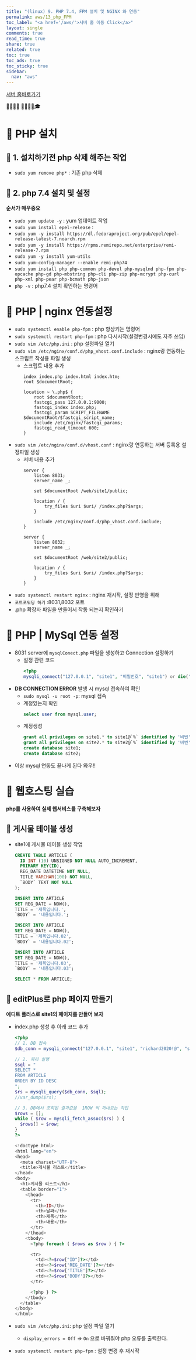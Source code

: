 ```yaml
---
title: "(linux) 9. PHP 7.4, FPM 설치 및 NGINX 와 연동"
permalink: aws/13_php_FPM
toc_label: "<a href='/aws/'>서버 홈 이동 Click</a>"
layout: single
comments: true
read_time: true
share: true
related: true
toc: true
toc_ads: true
toc_sticky: true
sidebar:
  nav: "aws"
---
```

[서버 홈바로가기](../aws)

💼📝🔑⏰ 📙📓📘📒🎓

# 💼 PHP 설치
## 📝 1. 설치하기전 php 삭제 해주는 작업
- `sudo yum remove php*` : 기존 php 삭제

## 📝 2. php 7.4 설치 및 설정 
**순서가 매우중요**
- `sudo yum update -y` : yum 업데이트 작업
- `sudo yum install epel-release` : 
- `sudo yum -y install https://dl.fedoraproject.org/pub/epel/epel-release-latest-7.noarch.rpm`
- `sudo yum -y install https://rpms.remirepo.net/enterprise/remi-release-7.rpm`
- `sudo yum -y install yum-utils`
- `sudo yum-config-manager --enable remi-php74`
- `sudo yum install php php-common php-devel php-mysqlnd php-fpm php-opcache php-gd php-mbstring php-cli php-zip php-mcrypt php-curl php-xml php-pear php-bcmath php-json`
- `php -v` : php7.4 설치 확인하는 명령어


# 💼 PHP | nginx 연동설정
- `sudo systemctl enable php-fpm` : php 항상키는 명령어
- `sudo systemctl restart php-fpm` : php 다시시작(설정변경시에도 자주 쓰임)
- `sudo vim /etc/php.ini` : php 설정파일 열기
- `sudo vim /etc/nginx/conf.d/php_vhost.conf.include` : nginx랑 연동하는 스크립트 작성용 파일 생성
  + 스크립트 내용 추가
    ```
    index index.php index.html index.htm;
    root $documentRoot;

    location ~ \.php$ {
        root $documentRoot;
        fastcgi_pass 127.0.0.1:9000;
        fastcgi_index index.php;
        fastcgi_param SCRIPT_FILENAME $documentRoot/$fastcgi_script_name;
        include /etc/nginx/fastcgi_params;
        fastcgi_read_timeout 600;
    }
    ```
- `sudo vim /etc/nginx/conf.d/vhost.conf` : nginx랑 연동하는 서버 등록용 설정파일 생성
  + 서버 내용 추가
    ```
    server {
        listen 8031;
        server_name _;

        set $documentRoot /web/site1/public;

        location / {
            try_files $uri $uri/ /index.php?$args;
        }

        include /etc/nginx/conf.d/php_vhost.conf.include;
    }

    server {
        listen 8032;
        server_name _;

        set $documentRoot /web/site2/public;

        location / {
            try_files $uri $uri/ /index.php?$args;
        }
    }

    ```
- `sudo systemctl restart nginx` : nginx 재시작, 설정 반영을 위해
- `포트포워딩 하기` :8031,8032 포트 
- .php 확장자 파일을 만들어서 작동 되는지 확인하기

# 💼 PHP | MySql 연동 설정
- 8031 server에 `mysqlConect.php` 파일을 생성하고 Connection 설정하기
    + 설정 관련 코드
      ~~~php
      <?php
      mysqli_connect("127.0.0.1", "site1", "비밀번호", "site1") or die('DB CONNECTION ERROR');
      ~~~
- __DB CONNECTION ERROR__ 발생 시 mysql 접속하여 확인
    + `sudo mysql -u root -p`: mysql 접속
    + 계정있는지 확인
      ~~~sql
      select user from mysql.user;
      ~~~
    + 계정생성
      ~~~sql
      grant all privileges on site1.* to site1@`%` identified by '비번';
      grant all privileges on site2.* to site2@`%` identified by '비번';
      create database site1;
      create database site2;
      ~~~
- 이상 mysql 연동도 끝나게 된다 와우!!

# 💼 웹호스팅 실습
**php를 사용하여 실제 웹서비스를 구축해보자**

## 📝 게시물 테이블 생성
- site1에 게시물 테이블 생성 작업
  ~~~sql
  CREATE TABLE ARTICLE (
    ID INT (10) UNSIGNED NOT NULL AUTO_INCREMENT,
    PRIMARY KEY(ID),
    REG_DATE DATETIME NOT NULL,
    TITLE VARCHAR(100) NOT NULL,
    `BODY` TEXT NOT NULL
  );

  INSERT INTO ARTICLE
  SET REG_DATE = NOW(),
  TITLE = '제목입니다.',
  `BODY` = '내용입니다.';

  INSERT INTO ARTICLE
  SET REG_DATE = NOW(),
  TITLE = '제목입니다.02',
  `BODY` = '내용입니다.02';

  INSERT INTO ARTICLE
  SET REG_DATE = NOW(),
  TITLE = '제목입니다.03',
  `BODY` = '내용입니다.03';

  SELECT * FROM ARTICLE;
  ~~~

## 📝 editPlus로 php 페이지 만들기
**에디트 플러스로 site1의 페이지를 만들어 보자**
- index.php 생성 후 아래 코드 추가
  ~~~php
  <?php
  // 1. DB 접속
  $db_conn = mysqli_connect("127.0.0.1", "site1", "richard2020!@", "site1") or die("DB CONNECTION ERROR");

  // 2. 쿼리 실행
  $sql = "
  SELECT * 
  FROM ARTICLE
  ORDER BY ID DESC
  ";
  $rs = mysqli_query($db_conn, $sql);
  //var_dump($rs);

  // 3. DB에서 조회된 결과값을  1ROW 씩 꺼내오는 작업
  $rows = [];
  while ( $row = mysqli_fetch_assoc($rs) ) {
    $rows[] = $row;
  }
  ?>

  <!doctype html>
  <html lang="en">
  <head>
    <meta charset="UTF-8">
    <title>게시물 리스트</title>
  </head>
  <body>
    <h1>게시물 리스트</h1>
    <table border="1">
      <thead>
        <tr>
          <th>ID</th>
          <th>날짜</th>
          <th>제목</th>
          <th>내용</th>
        </tr>
      </thead>
      <tbody>
        <?php foreach ( $rows as $row ) { ?>

        <tr>
          <td><?=$row["ID"]?></td>
          <td><?=$row['REG_DATE']?></td>
          <td><?=$row['TITLE']?></td>
          <td><?=$row['BODY']?></td>
        </tr>

        <?php } ?>
      </tbody>
    </table>
  </body>
  </html>
  ~~~

- `sudo vim /etc/php.ini`: php 설정 파일 열기
  + `display_errors = Off` => `On` 으로 바꿔줘야 php 오류를 출력한다.
- `sudo systemctl restart php-fpm` : 설정 변경 후 재시작